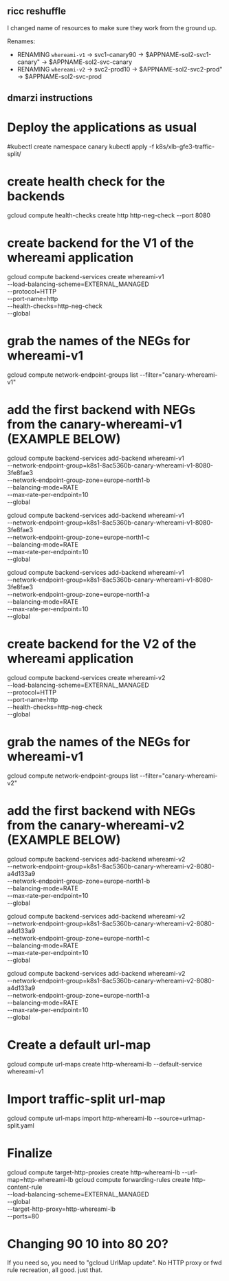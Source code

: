 ## ricc reshuffle

I changed name of resources to make sure they work from the ground up.

Renames:

* RENAMING `whereami-v1` -> svc1-canary90 -> $APPNAME-sol2-svc1-canary"  -> $APPNAME-sol2-svc-canary
* RENAMING `whereami-v2` -> svc2-prod10   -> $APPNAME-sol2-svc2-prod"   ->  $APPNAME-sol2-svc-prod

## dmarzi instructions

# Deploy the applications as usual

#kubectl create namespace canary
kubectl apply -f k8s/xlb-gfe3-traffic-split/

# create health check for the backends
gcloud compute health-checks create http http-neg-check --port 8080


# create backend for the V1 of the whereami application
gcloud compute backend-services create whereami-v1 \
    --load-balancing-scheme=EXTERNAL_MANAGED \
    --protocol=HTTP \
    --port-name=http \
    --health-checks=http-neg-check \
    --global

# grab the names of the NEGs for whereami-v1
gcloud compute network-endpoint-groups list --filter="canary-whereami-v1"

# add the first backend with NEGs from the canary-whereami-v1 (EXAMPLE BELOW)
gcloud compute backend-services add-backend whereami-v1 \
        --network-endpoint-group=k8s1-8ac5360b-canary-whereami-v1-8080-3fe8fae3 \
        --network-endpoint-group-zone=europe-north1-b \
        --balancing-mode=RATE \
        --max-rate-per-endpoint=10 \
        --global

gcloud compute backend-services add-backend whereami-v1 \
        --network-endpoint-group=k8s1-8ac5360b-canary-whereami-v1-8080-3fe8fae3 \
        --network-endpoint-group-zone=europe-north1-c \
        --balancing-mode=RATE \
        --max-rate-per-endpoint=10 \
        --global

gcloud compute backend-services add-backend whereami-v1 \
        --network-endpoint-group=k8s1-8ac5360b-canary-whereami-v1-8080-3fe8fae3 \
        --network-endpoint-group-zone=europe-north1-a \
        --balancing-mode=RATE \
        --max-rate-per-endpoint=10 \
        --global

# create backend for the V2 of the whereami application
gcloud compute backend-services create whereami-v2 \
    --load-balancing-scheme=EXTERNAL_MANAGED \
    --protocol=HTTP \
    --port-name=http \
    --health-checks=http-neg-check \
    --global

# grab the names of the NEGs for whereami-v1
gcloud compute network-endpoint-groups list --filter="canary-whereami-v2"

# add the first backend with NEGs from the canary-whereami-v2 (EXAMPLE BELOW)
gcloud compute backend-services add-backend whereami-v2 \
        --network-endpoint-group=k8s1-8ac5360b-canary-whereami-v2-8080-a4d133a9 \
        --network-endpoint-group-zone=europe-north1-b \
        --balancing-mode=RATE \
        --max-rate-per-endpoint=10 \
        --global

gcloud compute backend-services add-backend whereami-v2 \
        --network-endpoint-group=k8s1-8ac5360b-canary-whereami-v2-8080-a4d133a9 \
        --network-endpoint-group-zone=europe-north1-c \
        --balancing-mode=RATE \
        --max-rate-per-endpoint=10 \
        --global

gcloud compute backend-services add-backend whereami-v2 \
        --network-endpoint-group=k8s1-8ac5360b-canary-whereami-v2-8080-a4d133a9 \
        --network-endpoint-group-zone=europe-north1-a \
        --balancing-mode=RATE \
        --max-rate-per-endpoint=10 \
        --global

# Create a default url-map
gcloud compute url-maps create http-whereami-lb --default-service whereami-v1

# Import traffic-split url-map
gcloud compute url-maps import http-whereami-lb --source=urlmap-split.yaml

# Finalize
gcloud compute target-http-proxies create http-whereami-lb --url-map=http-whereami-lb
gcloud compute forwarding-rules create http-content-rule \
    --load-balancing-scheme=EXTERNAL_MANAGED \
    --global \
    --target-http-proxy=http-whereami-lb  \
    --ports=80


# Changing 90 10 into 80 20?

If you need so, you need to "gcloud UrlMap update".
No HTTP proxy or fwd rule recreation, all good. just that.
